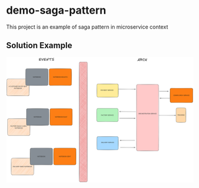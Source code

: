 # demo-saga-pattern
This project is an example of saga pattern in microservice context


## Solution Example
![App Screenshot](https://github.com/rafaelnarbutis/demo-saga-pattern/blob/main/ARCH_SAGA.png)

